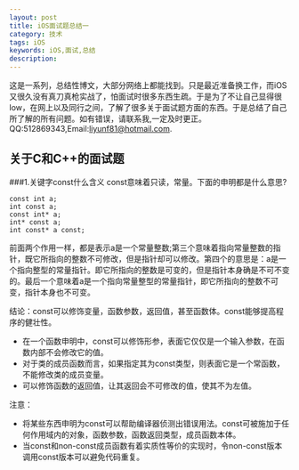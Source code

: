 ```yaml
---
layout: post
title: iOS面试题总结一
category: 技术
tags: iOS
keywords: iOS,面试,总结
description:
---
```

这是一系列，总结性博文，大部分网络上都能找到。只是最近准备换工作，而iOS又很久没有真刀真枪实战了，怕面试时很多东西生疏。于是为了不让自己显得很low，在网上以及同行之间，了解了很多关于面试题方面的东西。于是总结了自己所了解的所有问题。如有错误，请联系我,一定及时更正。
QQ:512869343,Email:liyunf81@hotmail.com.
## 关于C和C++的面试题

###1.关键字const什么含义
const意味着只读，常量。下面的申明都是什么意思?

	const int a;
	int const a;
	const int* a;
	int* const a;
	int const* a const;
	
前面两个作用一样，都是表示a是一个常量整数;第三个意味着指向常量整数的指针，既它所指向的整数不可修改，但是指针却可以修改。第四个的意思是：a是一个指向整型的常量指针。即它所指向的整数是可变的，但是指针本身确是不可不变的。最后一个意味着a是一个指向常量整型的常量指针，即它所指向的整数不可变，指针本身也不可变。

结论：const可以修饰变量，函数参数，返回值，甚至函数体。const能够提高程序的健壮性。

* 在一个函数申明中，const可以修饰形参，表面它仅仅是一个输入参数，在函数内部不会修改它的值。
* 对于类的成员函数而言，如果指定其为const类型，则表面它是一个常函数，不能修改类的成员变量。
* 可以修饰函数的返回值，让其返回会不可修改的值，使其不为左值。

注意：

* 将某些东西申明为const可以帮助编译器侦测出错误用法。const可被施加于任何作用域内的对象，函数参数，函数返回类型，成员函数本体。
* 当const和non-const成员函数有着实质性等价的实现时，令non-const版本调用const版本可以避免代码重复。






